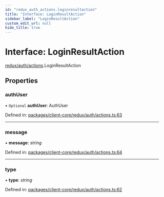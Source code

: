 ```yaml
---
id: "redux_auth_actions.loginresultaction"
title: "Interface: LoginResultAction"
sidebar_label: "LoginResultAction"
custom_edit_url: null
hide_title: true
---
```


# Interface: LoginResultAction

[redux/auth/actions](../modules/redux_auth_actions.md).LoginResultAction

## Properties

### authUser

• `Optional` **authUser**: AuthUser

Defined in: [packages/client-core/redux/auth/actions.ts:63](https://github.com/xr3ngine/xr3ngine/blob/56376a778/packages/client-core/redux/auth/actions.ts#L63)

___

### message

• **message**: *string*

Defined in: [packages/client-core/redux/auth/actions.ts:64](https://github.com/xr3ngine/xr3ngine/blob/56376a778/packages/client-core/redux/auth/actions.ts#L64)

___

### type

• **type**: *string*

Defined in: [packages/client-core/redux/auth/actions.ts:62](https://github.com/xr3ngine/xr3ngine/blob/56376a778/packages/client-core/redux/auth/actions.ts#L62)
